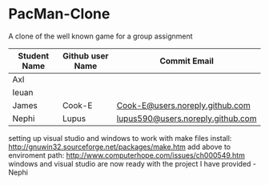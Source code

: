 # PacMan-Clone
A clone of the well known game for a group assignment

Student Name|Github user Name|Commit Email
------------|----------------|------------
Axl|<Account name here>|<email here>
Ieuan|<Account name here>|<email here>
James|Cook-E|Cook-E@users.noreply.github.com 
Nephi|Lupus|lupus590@users.noreply.github.com


setting up visual studio and windows to work with make files
install: http://gnuwin32.sourceforge.net/packages/make.htm
add above to enviroment path: http://www.computerhope.com/issues/ch000549.htm
windows and visual studio are now ready with the project I have provided
-Nephi